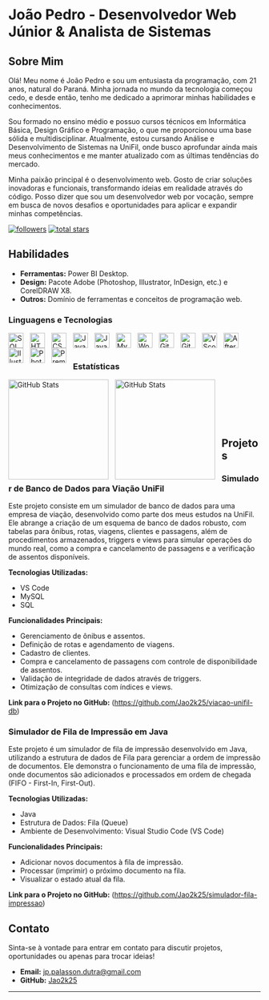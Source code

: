 # João Pedro - Desenvolvedor Web Júnior & Analista de Sistemas

## Sobre Mim

Olá! Meu nome é João Pedro e sou um entusiasta da programação, com 21 anos, natural do Paraná. Minha jornada no mundo da tecnologia começou cedo, e desde então, tenho me dedicado a aprimorar minhas habilidades e conhecimentos.

Sou formado no ensino médio e possuo cursos técnicos em Informática Básica, Design Gráfico e Programação, o que me proporcionou uma base sólida e multidisciplinar. Atualmente, estou cursando Análise e Desenvolvimento de Sistemas na UniFil, onde busco aprofundar ainda mais meus conhecimentos e me manter atualizado com as últimas tendências do mercado.

Minha paixão principal é o desenvolvimento web. Gosto de criar soluções inovadoras e funcionais, transformando ideias em realidade através do código. Posso dizer que sou um desenvolvedor web por vocação, sempre em busca de novos desafios e oportunidades para aplicar e expandir minhas competências.

<p align="left">
  <a href="https://github.com/Jao2k25?tab=followers">
    <img alt="followers" title="Follow me on Github" src="https://custom-icon-badges.demolab.com/github/followers/Jao2k25?color=236ad3&labelColor=1155ba&style=for-the-badge&logo=person-add&label=Follow&logoColor=white"/></a>
  <a href="https://github.com/Jao2k25?tab=repositories&sort=stargazers">
    <img alt="total stars" title="Total stars on Github" src="https://custom-icon-badges.demolab.com/github/stars/Jao2k25?color=55960c&style=for-the-badge&labelColor=488207&logo=star"/></a>
</p>

## Habilidades

*   **Ferramentas:** Power BI Desktop.
*   **Design:** Pacote Adobe (Photoshop, Illustrator, InDesign, etc.) e CorelDRAW X8.
*   **Outros:** Domínio de ferramentas e conceitos de programação web.

### Linguagens e Tecnologias

<img
    align="left"
    alt="SQL"
    title="SQL"
    width="30px"
    style="padding-right: 10px;"
    src="https://cdn.jsdelivr.net/gh/devicons/devicon@latest/icons/azuresqldatabase/azuresqldatabase-original.svg"
/>
<img
    align="left"
    alt="HTML"
    title="HTML"
    width="30px"
    style="padding-right: 10px;"
    src="https://cdn.jsdelivr.net/gh/devicons/devicon@latest/icons/html5/html5-original-wordmark.svg"
/>
<img
    align="left"
    alt="CSS"
    title="CSS"
    width="30px"
    style="padding-right: 10px;"
    src="https://cdn.jsdelivr.net/gh/devicons/devicon@latest/icons/css3/css3-original-wordmark.svg"
/>
<img
    align="left"
    alt="Java"
    title="Java"
    width="30px"
    style="padding-right: 10px;"
    src="https://cdn.jsdelivr.net/gh/devicons/devicon@latest/icons/java/java-plain-wordmark.svg"
/>
<img
    align="left"
    alt="JavaScript"
    title="JavaScript"
    width="30px"
    style="padding-right: 10px;"
    src="https://cdn.jsdelivr.net/gh/devicons/devicon@latest/icons/javascript/javascript-original.svg"
/>
<img
    align="left"
    alt="MySQL"
    title="MySQL"
    width="30px"
    style="padding-right: 10px;"
    src="https://cdn.jsdelivr.net/gh/devicons/devicon@latest/icons/mysql/mysql-plain-wordmark.svg"
/>
<img
    align="left"
    alt="WordPress"
    title="WordPress"
    width="30px"
    style="padding-right: 10px;"
    src="https://cdn.jsdelivr.net/gh/devicons/devicon@latest/icons/wordpress/wordpress-plain-wordmark.svg"
/>
<img
    align="left"
    alt="Git"
    title="Git"
    width="30px"
    style="padding-right: 10px;"
    src="https://cdn.jsdelivr.net/gh/devicons/devicon@latest/icons/git/git-original.svg"
/>
<img
    align="left"
    alt="GitHub"
    title="GitHub"
    width="30px"
    style="padding-right: 10px;"
    src="https://cdn.jsdelivr.net/gh/devicons/devicon@latest/icons/github/github-original.svg"
/>
<img
    align="left"
    alt="VScode"
    title="VScode"
    width="30px"
    style="padding-right: 10px;"
    src="https://cdn.jsdelivr.net/gh/devicons/devicon@latest/icons/vscode/vscode-original.svg"
/>
<img
    align="left"
    alt="AfterEffects"
    title="AfterEffects"
    width="30px"
    style="padding-right: 10px;"
    src="https://cdn.jsdelivr.net/gh/devicons/devicon@latest/icons/aftereffects/aftereffects-original.svg"
/>
<img
    align="left"
    alt="Illustrator"
    title="Illustrator"
    width="30px"
    style="padding-right: 10px;"
    src="https://cdn.jsdelivr.net/gh/devicons/devicon@latest/icons/illustrator/illustrator-original.svg"
/>
<img
    align="left"
    alt="Photoshop"
    title="Photoshop"
    width="30px"
    style="padding-right: 10px;"
    src="https://cdn.jsdelivr.net/gh/devicons/devicon@latest/icons/photoshop/photoshop-original.svg"
/>
<img
    align="left"
    alt="PremierePro"
    title="PremierePro"
    width="30px"
    style="padding-right: 10px;"
    src="https://cdn.jsdelivr.net/gh/devicons/devicon@latest/icons/premierepro/premierepro-original.svg"
/>

<br/>
<br/>

### Estatísticas

<p>
  <img
    align="left"
    alt="GitHub Stats"
    height="200"
    style="padding-right: 10px;"
    src="https://github-readme-stats.vercel.app/api?username=Jao2k25"
  />

  <img
    align="left"
    alt="GitHub Stats"
    height="200"
    style="padding-right: 10px;"
    src="https://github-readme-stats.vercel.app/api/top-langs/?username=Jao2k25&theme=tokyonight&layout=compact&custom_title=Tecnologias&langs_count=9"
  />
</p>

<br/>
<br/>
<br/>
<br/>
<br/>

## Projetos

### Simulador de Banco de Dados para Viação UniFil

Este projeto consiste em um simulador de banco de dados para uma empresa de viação, desenvolvido como parte dos meus estudos na UniFil. Ele abrange a criação de um esquema de banco de dados robusto, com tabelas para ônibus, rotas, viagens, clientes e passagens, além de procedimentos armazenados, triggers e views para simular operações do mundo real, como a compra e cancelamento de passagens e a verificação de assentos disponíveis.

**Tecnologias Utilizadas:**

*   VS Code
*   MySQL
*   SQL

**Funcionalidades Principais:**

*   Gerenciamento de ônibus e assentos.
*   Definição de rotas e agendamento de viagens.
*   Cadastro de clientes.
*   Compra e cancelamento de passagens com controle de disponibilidade de assentos.
*   Validação de integridade de dados através de triggers.
*   Otimização de consultas com índices e views.

**Link para o Projeto no GitHub:** (https://github.com/Jao2k25/viacao-unifil-db)

### Simulador de Fila de Impressão em Java

Este projeto é um simulador de fila de impressão desenvolvido em Java, utilizando a estrutura de dados de Fila para gerenciar a ordem de impressão de documentos. Ele demonstra o funcionamento de uma fila de impressão, onde documentos são adicionados e processados em ordem de chegada (FIFO - First-In, First-Out).

**Tecnologias Utilizadas:**

*   Java
*   Estrutura de Dados: Fila (Queue)
*   Ambiente de Desenvolvimento: Visual Studio Code (VS Code)

**Funcionalidades Principais:**

*   Adicionar novos documentos à fila de impressão.
*   Processar (imprimir) o próximo documento na fila.
*   Visualizar o estado atual da fila.

**Link para o Projeto no GitHub:** (https://github.com/Jao2k25/simulador-fila-impressao)
## Contato

Sinta-se à vontade para entrar em contato para discutir projetos, oportunidades ou apenas para trocar ideias!

*   **Email:** [jp.palasson.dutra@gmail.com](mailto:jp.palasson.dutra@gmail.com)
*   **GitHub:** [Jao2k25](https://github.com/Jao2k25)

---
